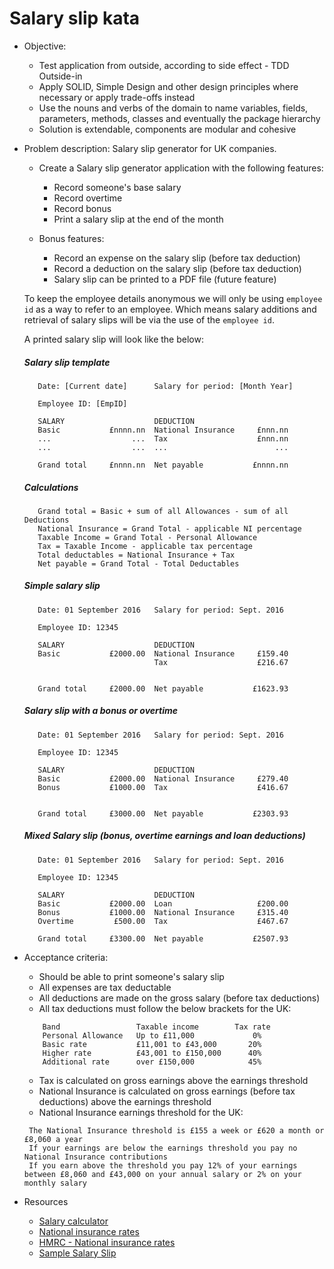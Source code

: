 Salary slip kata
================
- Objective:
	- Test application from outside, according to side effect - TDD Outside-in
	- Apply SOLID, Simple Design and other design principles where necessary or apply trade-offs instead
	- Use the nouns and verbs of the domain to name variables, fields, parameters, methods, classes and eventually the package hierarchy
	- Solution is extendable, components are modular and cohesive

- Problem description: 
	Salary slip generator for UK companies.

    - Create a Salary slip generator application with the following features:
        - Record someone's base salary
        - Record overtime
        - Record bonus
        - Print a salary slip at the end of the month
    
    - Bonus features:
        - Record an expense on the salary slip (before tax deduction)
        - Record a deduction on the salary slip (before tax deduction)
        - Salary slip can be printed to a PDF file (future feature)

    To keep the employee details anonymous we will only be using `employee id` as a way to refer to an employee.
    Which means salary additions and retrieval of salary slips will be via the use of the `employee id`.     
    
    A printed salary slip will look like the below:
    
    ##### Salary slip template
         
         Date: [Current date]      Salary for period: [Month Year]
         
         Employee ID: [EmpID]
         
         SALARY                    DEDUCTION
         Basic           £nnnn.nn  National Insurance     £nnn.nn
         ...                  ...  Tax                    £nnn.nn
         ...                  ...  ...                        ...
         
         Grand total     £nnnn.nn  Net payable           £nnnn.nn
         
    ##### Calculations
     
         Grand total = Basic + sum of all Allowances - sum of all Deductions
         National Insurance = Grand Total - applicable NI percentage
         Taxable Income = Grand Total - Personal Allowance 
         Tax = Taxable Income - applicable tax percentage
         Total deductables = National Insurance + Tax
         Net payable = Grand Total - Total Deductables
         
    ##### Simple salary slip

         Date: 01 September 2016   Salary for period: Sept. 2016
         
         Employee ID: 12345
         
         SALARY                    DEDUCTION
         Basic           £2000.00  National Insurance     £159.40
                                   Tax                    £216.67

         
         Grand total     £2000.00  Net payable           £1623.93

    ##### Salary slip with a bonus or overtime

         Date: 01 September 2016   Salary for period: Sept. 2016
         
         Employee ID: 12345
         
         SALARY                    DEDUCTION
         Basic           £2000.00  National Insurance     £279.40
         Bonus           £1000.00  Tax                    £416.67

         
         Grand total     £3000.00  Net payable           £2303.93
    
    ##### Mixed Salary slip (bonus, overtime earnings and loan deductions)

         Date: 01 September 2016   Salary for period: Sept. 2016
         
         Employee ID: 12345
         
         SALARY                    DEDUCTION
         Basic           £2000.00  Loan                   £200.00
         Bonus           £1000.00  National Insurance     £315.40
         Overtime         £500.00  Tax                    £467.67
         
         Grand total     £3300.00  Net payable           £2507.93

- Acceptance criteria:
	- Should be able to print someone's salary slip
	- All expenses are tax deductable
	- All deductions are made on the gross salary (before tax deductions)
	- All tax deductions must follow the below brackets for the UK: 
	```
		Band                 Taxable income        Tax rate
		Personal Allowance   Up to £11,000             0%
		Basic rate           £11,001 to £43,000       20%
		Higher rate          £43,001 to £150,000      40%
		Additional rate      over £150,000            45%
	```	
	- Tax is calculated on gross earnings above the earnings threshold	
	- National Insurance is calculated on gross earnings (before tax deductions) above the earnings threshold
	- National Insurance earnings threshold for the UK:
	 ```
      The National Insurance threshold is £155 a week or £620 a month or £8,060 a year
      If your earnings are below the earnings threshold you pay no National Insurance contributions
      If you earn above the threshold you pay 12% of your earnings between £8,060 and £43,000 on your annual salary or 2% on your monthly salary
     ```

- Resources
    - [Salary calculator](http://www.thesalarycalculator.co.uk/)
    - [National insurance rates](http://www.which.co.uk/money/tax/guides/national-insurance-explained/national-insurance-rates/)
    - [HMRC - National insurance rates](https://www.gov.uk/guidance/rates-and-thresholds-for-employers-2016-to-2017)
    - [Sample Salary Slip](http://1.bp.blogspot.com/-lJXMuMQCGtE/Udm8dlTIeSI/AAAAAAAAA1Q/jLxBZndJTAA/s1600/Pay+Slip+Format.JPG)
